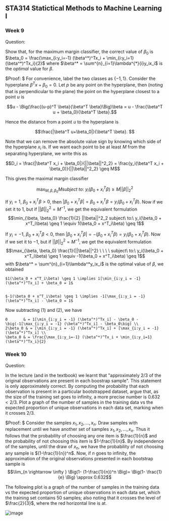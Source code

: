 <head>
    <script src="https://cdn.mathjax.org/mathjax/latest/MathJax.js?config=TeX-AMS-MML_HTMLorMML" type="text/javascript"></script>
    <script type="text/x-mathjax-config">
        MathJax.Hub.Config({
            tex2jax: {
            skipTags: ['script', 'noscript', 'style', 'textarea', 'pre'],
            inlineMath: [['$','$']]
            }
        });
    </script>
</head>


## STA314 Statictical Methods to Machine Learning I

### Week 9

Question: 

Show that, for the maximum margin classifier, the correct value of $\beta_0$ is $\beta_0 = \frac{\max_{i:y_i=-1} (\beta^*)^Tx_i + \min_{i:y_i=1} (\beta^*)^Tx_i}{2}$ where $\beta^* = \sum^{n}_{i=1}\lambda^{*}{i}y_ix_i$ is the $optimal$ value for $\beta$.

$Proof: $
For convenience, label the two classes as $\{-1, 1\}$. 
Consider the hyperplane $\beta^Tx+\beta_0 = 0$. Let $p$ be any point on the hyperplane, then
(noting that is perpendicular to the plane) the point on the hyperplane closest to a point $u$ is 

$$u - \Big(\frac{(u-p)^T \beta}{\beta^T \beta}\Big)\beta = u - \frac{\beta^T u + \beta_0}{\beta^T \beta}.$$


Hence the distance from a point $u$ to the hyperplane is 

$$\frac{|\beta^T u+\beta_0|}{\beta^T \beta}. $$


Note that we can remove the absolute value sign by knowing which side of the hyperplane $x_i$ is. If we want each point to be at least $M$ from the separating hyperplane, we write this as

$$D_i = \frac{|\beta^T x_i + \beta_0|}{||\beta||^2_2} = \frac{y_i(\beta^T x_i + \beta_0)}{||\beta||^2_2} \geq M$$


This gives the maximal margin classifier 

$$\max_{M, \beta, \beta_0}M subject\ to:\ y_i(\beta_0 + x^T_i\beta) \geq M||\beta||^2_2$$

If $y_i = 1$, $\beta_0 + x^T_i\beta > 0$, then $|\beta_0 + x^T_i\beta| = \beta_0 + x^T_i\beta = y_i(\beta_0 + x^T_i\beta)$. 
Now if we set it to 1, but if $||\beta||^2_2 = M^{-1}$, we get the equivalent formulation 
$$\min_{\beta, \beta_0} \frac{1}{2} ||\beta||^2_2 subject\ to:\ y_i(\beta_0 + x^T_i\beta) \geq 1 \equiv 1(\beta_0 + x^T_i\beta) \geq 1$$


If $y_i = -1$, $\beta_0 + x^T_i\beta < 0$, then $|\beta_0 + x^T_i\beta| = -(\beta_0 + x^T_i\beta) = y_i(\beta_0 + x^T_i\beta)$. Now if we set it to $-1$, but if $||\beta||^2_2 = M^{-1}$, we get the equivalent formulation 
$$\max_{\beta, \beta_0} \frac{1}{||\beta||^2} \ \ \ \ subject\ to:\ y_i(\beta_0 + x^T_i\beta) \geq 1 \equiv -1(\beta_0 + x^T_i\beta) \geq 1$$
with $\beta^* = \sum^{n}_{i=1}\lambda^*y_ix_i$ is the optimal value of $\beta$, we obtained


    $1(\beta_0 + x^T_i\beta) \geq 1 \implies 1[\min_{i:y_i = -1} (\beta^*)^Tx_i] + \beta_0 = 1$


    $-1(\beta_0 + x^T_i\beta) \geq 1 \implies -1[\max_{i:y_i = -1} (\beta^*)^Tx_i] - \beta_0 = 1$


Now subtracting (1) and (2), we have 

    0       & = 1[\min_{i:y_i = -1} (\beta^*)^Tx_i] - \beta_0 - \big(-1[\max_{i:y_i = -1} (\beta^*)^Tx_i] - \beta_0\big) \\
    2\beta_0 & = [\min_{i:y_i = -1} (\beta^*)^Tx_i] + [\max_{i:y_i = -1} (\beta^*)^Tx_i] \\
    \beta_0 & = \frac{\max_{i:y_i=-1} (\beta^*)^Tx_i + \min_{i:y_i=1} (\beta^*)^Tx_i}{2}
    
    




### Week 10

Question:

In the lecture (and in the textbook) we learnt that "approximately $2/3$ of the original observations are present in each boostrap sample". This statement is only approximately correct. By computing the probability that each observation is present in a particular bootstrapped dataset, argue that, as the size of the training set
goes to infinity, a more precise number is $0.632 < 2/3$. Plot a graph of the number of samples in the training
data vs the expected proportion of unique observations in each data set, marking when it crosses $2/3$.


$Proof: $
Consider the samples $x_1, x_2, ..., x_n$. Draw samples with replacement until we have another set of samples $x_1, x_2, ..., x_n$. Thus it follows that the probability of choosing any one item is $\frac{1}{n}$ and the probability of not choosing this item is $1-\frac{1}{n}$. By independence of the samples, until the draw of $x_n$, we have the probability of not choosing any sample is $(1-\frac{1}{n})^n$. Now, if $n$ goes to infinity, the approximation of the original observations presented in each bootstrap sample is 
$$\lim_{n \rightarrow \infty } \Big(1- (1-\frac{1}{n})^n \Big)= \Big(1- \frac{1}{e} \Big) \approx 0.632$$


The following plot is a graph of the number of samples in the training
data vs the expected proportion of unique observations in each data set, which the training set contains 50 samples; also noting that it crosses the level of $\frac{2}{3}$, where the red horizontal line is at. 

![image](https://github.com/hdu214/sta314/blob/master/Rplot.png?raw=true)


